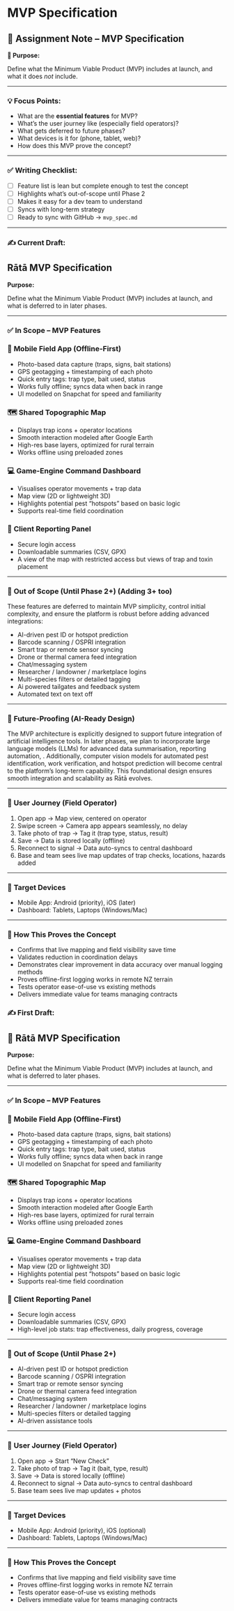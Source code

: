 # MVP Specification

## 🔖 Assignment Note – MVP Specification

**🧭 Purpose:**

Define what the Minimum Viable Product (MVP) includes at launch, and what it does *not* include.

---

### 💡 Focus Points:

- What are the **essential features** for MVP?
- What’s the user journey like (especially field operators)?
- What gets deferred to future phases?
- What devices is it for (phone, tablet, web)?
- How does this MVP prove the concept?

---

### ✅ Writing Checklist:

- [ ]  Feature list is lean but complete enough to test the concept
- [ ]  Highlights what’s out-of-scope until Phase 2
- [ ]  Makes it easy for a dev team to understand
- [ ]  Syncs with long-term strategy
- [ ]  Ready to sync with GitHub → `mvp_spec.md`

---

### ✍️ Current Draft:

## **Rātā MVP Specification**

**Purpose:**

Define what the Minimum Viable Product (MVP) includes at launch, and what is deferred to in later phases.

---

### ✅ **In Scope – MVP Features**

### 📱 **Mobile Field App (Offline-First)**

- Photo-based data capture (traps, signs, bait stations)
- GPS geotagging + timestamping of each photo
- Quick entry tags: trap type, bait used, status
- Works fully offline; syncs data when back in range
- UI modelled on Snapchat for speed and familiarity

### 🗺️ **Shared Topographic Map**

- Displays trap icons + operator locations
- Smooth interaction modeled after Google Earth
- High-res base layers, optimized for rural terrain
- Works offline using preloaded zones

### 💻 **Game-Engine Command Dashboard**

- Visualises operator movements + trap data
- Map view (2D or lightweight 3D)
- Highlights potential pest “hotspots” based on basic logic
- Supports real-time field coordination

### 🧾 **Client Reporting Panel**

- Secure login access
- Downloadable summaries (CSV, GPX)
- A view of the map with restricted access but views of trap and toxin placement

---

### 🛑 **Out of Scope (Until Phase 2+) (Adding 3+ too)**

These features are deferred to maintain MVP simplicity, control initial complexity, and ensure the platform is robust before adding advanced integrations:

- AI-driven pest ID or hotspot prediction
- Barcode scanning / OSPRI integration
- Smart trap or remote sensor syncing
- Drone or thermal camera feed integration
- Chat/messaging system
- Researcher / landowner / marketplace logins
- Multi-species filters or detailed tagging
- Ai powered tailgates and feedback system
- Automated text on text off

---

### 🚧 **Future-Proofing (AI-Ready Design)**

The MVP architecture is explicitly designed to support future integration of artificial intelligence tools. In later phases, we plan to incorporate large language models (LLMs) for advanced data summarisation, reporting automation, . Additionally, computer vision models for automated pest identification, work verification, and hotspot prediction will become central to the platform’s long-term capability. This foundational design ensures smooth integration and scalability as Rātā evolves.

---

### 👟 **User Journey (Field Operator)**

1. Open app → Map view, centered on operator
2. Swipe screen → Camera app appears seamlessly, no delay
3. Take photo of trap → Tag it (trap type, status, result)
4. Save → Data is stored locally (offline)
5. Reconnect to signal → Data auto-syncs to central dashboard
6. Base and team sees live map updates of trap checks, locations, hazards added

---

### 📱 **Target Devices**

- Mobile App: Android (priority), iOS (later)
- Dashboard: Tablets, Laptops (Windows/Mac)

---

### 🎯 **How This Proves the Concept**

- Confirms that live mapping and field visibility save time
- Validates reduction in coordination delays
- Demonstrates clear improvement in data accuracy over manual logging methods
- Proves offline-first logging works in remote NZ terrain
- Tests operator ease-of-use vs existing methods
- Delivers immediate value for teams managing contracts

### ✍️ First Draft:

## 🔖 **Rātā MVP Specification**

**Purpose:**

Define what the Minimum Viable Product (MVP) includes at launch, and what is deferred to later phases.

---

### ✅ **In Scope – MVP Features**

### 📱 **Mobile Field App (Offline-First)**

- Photo-based data capture (traps, signs, bait stations)
- GPS geotagging + timestamping of each photo
- Quick entry tags: trap type, bait used, status
- Works fully offline; syncs data when back in range
- UI modelled on Snapchat for speed and familiarity

### 🗺️ **Shared Topographic Map**

- Displays trap icons + operator locations
- Smooth interaction modeled after Google Earth
- High-res base layers, optimized for rural terrain
- Works offline using preloaded zones

### 💻 **Game-Engine Command Dashboard**

- Visualises operator movements + trap data
- Map view (2D or lightweight 3D)
- Highlights potential pest “hotspots” based on basic logic
- Supports real-time field coordination

### 🧾 **Client Reporting Panel**

- Secure login access
- Downloadable summaries (CSV, GPX)
- High-level job stats: trap effectiveness, daily progress, coverage

---

### 🛑 **Out of Scope (Until Phase 2+)**

- AI-driven pest ID or hotspot prediction
- Barcode scanning / OSPRI integration
- Smart trap or remote sensor syncing
- Drone or thermal camera feed integration
- Chat/messaging system
- Researcher / landowner / marketplace logins
- Multi-species filters or detailed tagging
- AI-driven assistance tools

---

### 👟 **User Journey (Field Operator)**

1. Open app → Start “New Check”
2. Take photo of trap → Tag it (bait, type, result)
3. Save → Data is stored locally (offline)
4. Reconnect to signal → Data auto-syncs to central dashboard
5. Base team sees live map updates + photos

---

### 📱 **Target Devices**

- Mobile App: Android (priority), iOS (optional)
- Dashboard: Tablets, Laptops (Windows/Mac)

---

### 🎯 **How This Proves the Concept**

- Confirms that live mapping and field visibility save time
- Proves offline-first logging works in remote NZ terrain
- Tests operator ease-of-use vs existing methods
- Delivers immediate value for teams managing contracts